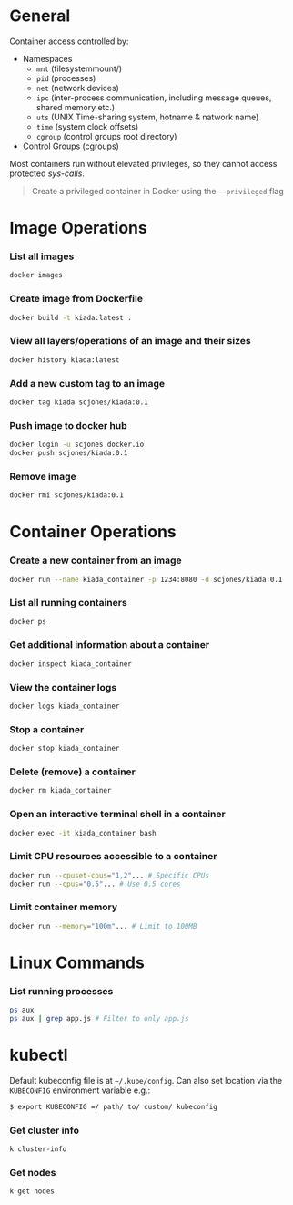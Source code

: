 
# General

Container access controlled by:
- Namespaces
  - `mnt` (filesystemmount/)
  - `pid` (processes)
  - `net` (network devices)
  - `ipc` (inter-process communication, including message queues, shared memory etc.)
  - `uts` (UNIX Time-sharing system, hotname & natwork name)
  - `time` (system clock offsets)
  - `cgroup` (control groups root directory)
- Control Groups (cgroups)

Most containers run without elevated privileges, so they cannot access protected *sys-calls*.
> Create a privileged container in Docker using the `--privileged` flag


# Image Operations

### List all images
```bash
docker images
```

### Create image from Dockerfile
```bash
docker build -t kiada:latest .
```

### View all layers/operations of an image and their sizes
```bash
docker history kiada:latest
```

### Add a new custom tag to an image
```bash
docker tag kiada scjones/kiada:0.1
```

### Push image to docker hub
```bash
docker login -u scjones docker.io
docker push scjones/kiada:0.1
```

### Remove image
```bash
docker rmi scjones/kiada:0.1
```

# Container Operations

### Create a new container from an image
```bash
docker run --name kiada_container -p 1234:8080 -d scjones/kiada:0.1
```

### List all running containers
```bash
docker ps
```

### Get additional information about a container
```bash
docker inspect kiada_container
```

### View the container logs
```bash
docker logs kiada_container
```

### Stop a container
```bash
docker stop kiada_container
```

### Delete (remove) a container
```bash
docker rm kiada_container
```

### Open an interactive terminal shell in a container
```bash
docker exec -it kiada_container bash
```

### Limit CPU resources accessible to a container
```bash
docker run --cpuset-cpus="1,2"... # Specific CPUs
docker run --cpus="0.5"... # Use 0.5 cores
```

### Limit container memory
```bash
docker run --memory="100m"... # Limit to 100MB
```

# Linux Commands

### List running processes
```bash
ps aux
ps aux | grep app.js # Filter to only app.js 
```


# kubectl

Default kubeconfig file is at `~/.kube/config`. Can also set location via the `KUBECONFIG` environment variable e.g.:
```bash
$ export KUBECONFIG =/ path/ to/ custom/ kubeconfig
```

### Get cluster info
```bash
k cluster-info
```

### Get nodes
```bash
k get nodes
```

